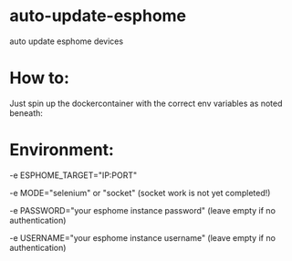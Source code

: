 # auto-update-esphome
auto update esphome devices 

# How to:
Just spin up the dockercontainer with the correct env variables as noted beneath:


# Environment:
-e ESPHOME_TARGET="IP:PORT"

-e MODE="selenium" or "socket" (socket work is not yet completed!)

-e PASSWORD="your esphome instance password" (leave empty if no authentication)

-e USERNAME="your esphome instance username" (leave empty if no authentication)


